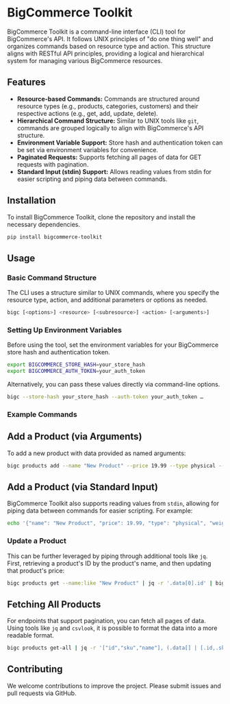 # BigCommerce Toolkit

BigCommerce Toolkit is a command-line interface (CLI) tool for BigCommerce's API. It follows UNIX principles of "do one thing well" and organizes commands based on resource type and action. This structure aligns with RESTful API principles, providing a logical and hierarchical system for managing various BigCommerce resources.

## Features

- **Resource-based Commands:** Commands are structured around resource types (e.g., products, categories, customers) and their respective actions (e.g., get, add, update, delete).
- **Hierarchical Command Structure:** Similar to UNIX tools like `git`, commands are grouped logically to align with BigCommerce's API structure.
- **Environment Variable Support:** Store hash and authentication token can be set via environment variables for convenience.
- **Paginated Requests:** Supports fetching all pages of data for GET requests with pagination.
- **Standard Input (stdin) Support:** Allows reading values from stdin for easier scripting and piping data between commands.

## Installation

To install BigCommerce Toolkit, clone the repository and install the necessary dependencies.

```sh
pip install bigcommerce-toolkit
```

## Usage

### Basic Command Structure

The CLI uses a structure similar to UNIX commands, where you specify the resource type, action, and additional parameters or options as needed.

```sh
bigc [<options>] <resource> [<subresource>] <action> [<arguments>]
```

### Setting Up Environment Variables

Before using the tool, set the environment variables for your BigCommerce store hash and authentication token.

```sh
export BIGCOMMERCE_STORE_HASH=your_store_hash
export BIGCOMMERCE_AUTH_TOKEN=your_auth_token
```

Alternatively, you can pass these values directly via command-line options.

```sh
bigc --store-hash your_store_hash --auth-token your_auth_token …
```

### Example Commands

## Add a Product (via Arguments)

To add a new product with data provided as named arguments:

```sh
bigc products add --name "New Product" --price 19.99 --type physical --weight 0
```

## Add a Product (via Standard Input)

BigCommerce Toolkit also supports reading values from `stdin`, allowing for piping data between commands for easier scripting. For example:

```sh
echo '{"name": "New Product", "price": 19.99, "type": "physical", "weight": 0}' | bigc products add --data -
```

### Update a Product

This can be further leveraged by piping through additional tools like `jq`. First, retrieving a product's ID by the product's name, and then updating that product's price:

```sh
bigc products get --name:like "New Product" | jq -r '.data[0].id' | bigc product update --id - --price 24.99
```

## Fetching All Products

For endpoints that support pagination, you can fetch all pages of data. Using tools like `jq` and `csvlook`, it is possible to format the data into a more readable format.

```sh
bigc products get-all | jq -r '["id","sku","name"], (.data[] | [.id,.sku,.name]) | @csv' | csvlook
```

## Contributing

We welcome contributions to improve the project. Please submit issues and pull requests via GitHub.
